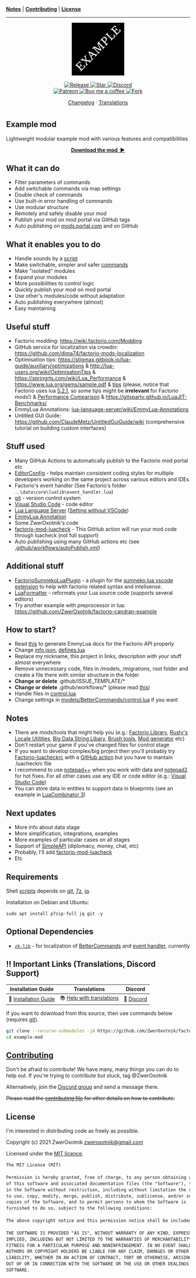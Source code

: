 **[Notes](#notes)** |
**[Contributing](#contributing)** |
**[License](#license)**

---

<p align="center">
  <img
    width="144"
    src="thumbnail.png"
    alt="Example mod"
  />
</p>

<p align="center">
  <a href="https://github.com/ZwerOxotnik/factorio-example-mod/tags">
    <img src="https://img.shields.io/github/tag/ZwerOxotnik/factorio-example-mod.svg?label=Release&color=FF5500" alt="Release">
  </a>
  <a href="https://github.com/ZwerOxotnik/factorio-example-mod/stargazers">
    <img src="https://img.shields.io/github/stars/ZwerOxotnik/factorio-example-mod.svg?label=Stars&color=F08125" alt="Star">
  </a>
  <a href="https://discord.gg/YyJVUCa">
    <img src="https://discordapp.com/api/guilds/480103519769067542/widget.png?style=shield" alt="Discord">
  <br/>
  <a href="https://www.patreon.com/ZwerOxotnik">
    <img src="https://ionicabizau.github.io/badges/patreon.svg" alt="Patreon">
  <a href="https://ko-fi.com/zweroxotnik">
    <img src="https://www.buymeacoffee.com/assets/img/guidelines/download-assets-sm-2.svg" height="20" alt="Buy me a coffee">
  <a href="http://github.com/ZwerOxotnik/factorio-example-mod/fork">
    <img src="https://img.shields.io/github/forks/ZwerOxotnik/factorio-example-mod.svg?label=Forks&color=7889DD" alt="Fork">
  </a>
</p>

<p align="center">
  <a href="changelog.txt">Changelog</a>
  ·
  <a href="https://crowdin.com/project/factorio-mods-localization">Translations</a>
</p>

<h1></h1>

<!-- Put your "fancy" image/video here -->
<!-- <img
  src=""
  align="right"
/> -->

Example mod
-----------------------

Lightweight modular example mod with various features and compatibilities

<p align="center">
  <a href="https://mods.factorio.com/mod/example-mod/downloads"><strong>Download the mod&nbsp;&nbsp;▶</strong></a>
</p>

What it can do
--------------

* Filter parameters of commands
* Add switchable commands via map settings
* Double check of commands
* Use built-in error handling of commands
* Use modular structure
* Remotely and safely disable your mod
* Publish your mod on mod portal via GitHub tags
* Auto publishing on [mods.portal.com](https://mods.factorio.com/) and on GitHub

What it enables you to do
-------------------------

* Handle sounds by a [script](.scripts/handle_sounds.sh)
* Make switchable, simpler and safer [commands](models/BetterCommands/README.md)
* Make "isolated" modules
* Expand your modules
* More possibilities to control logic
* Quickly publish your mod on mod portal
* Use other's modules/code without adaptation
* Auto publishing everywhere (almost)
* Easy maintaining

Useful stuff
------------

* Factorio modding: https://wiki.factorio.com/Modding
* GitHub service for localization via crowdin: https://github.com/dima74/factorio-mods-localization
* Optimisation tips: https://stigmax.gitbook.io/lua-guide/auxiliary/optimizations & http://lua-users.org/wiki/OptimisationTips & https://springrts.com/wiki/Lua_Performance & https://www.lua.org/gems/sample.pdf & [tips](https://stackoverflow.com/questions/154672/what-can-i-do-to-increase-the-performance-of-a-lua-program) (please, notice that Factorio uses lua [5.2.1](https://lua-api.factorio.com/latest/Libraries.html), so some tips might be **irrelevant** for Factorio mods!) & [Performance Comparison](https://eklausmeier.wordpress.com/2020/05/14/performance-comparison-pallene-vs-lua-5-1-5-2-5-3-5-4-vs-c/) & https://gitspartv.github.io/LuaJIT-Benchmarks/
* EmmyLua Annotations: [lua-language-server/wiki/EmmyLua-Annotations][EmmyLua-Annotations]
* Untitled GUI Guide: https://github.com/ClaudeMetz/UntitledGuiGuide/wiki (comprehensive tutorial on building custom interfaces)

Stuff used
----------

* Many GitHub Actions to automatically publish to the Factorio mod portal etc
* [EditorConfig](https://editorconfig.org/) - helps maintain consistent coding styles for multiple developers working on the same project across various editors and IDEs
* Factorio's event handler (See Factorio's folder `..\data\core\lualib\event_handler.lua`)
* [git] - version control system
* [Visual Studio Code](https://code.visualstudio.com/) - code editor
* [Lua Language Server](https://github.com/sumneko/lua-language-server) ([Setting without VSCode](https://github.com/sumneko/lua-language-server/wiki/Setting-without-VSCode))
* [EmmyLua Annotation][EmmyLua-Annotations]
* Some ZwerOxotnik's code
* [factorio-mod-luacheck][factorio-mod-luacheck] - This GitHub action will run your mod code through luacheck (not full support)
* Auto publishing using many GitHub actions etc (see [.github/workflows/autoPublish.yml](.github/workflows/autoPublish.yml))

Additional stuff
----------------

* [FactorioSumnekoLuaPlugin](https://github.com/JanSharp/FactorioSumnekoLuaPlugin) - a plugin for the [sumneko.lua vscode extension](https://github.com/sumneko/lua-language-server) to help with factorio related syntax and intelisense.
* [LuaFormatter](https://github.com/Koihik/LuaFormatter) - reformats your Lua source code (supports several editors)
* Try another example with preprocessor in lua: https://github.com/ZwerOxotnik/factorio-candran-example

How to start?
------------

* Read [this](https://github.com/justarandomgeek/vscode-factoriomod-debug/blob/master/workspace.md) to generate EmmyLua docs for the Factorio API properly
* Change [info.json](info.json), [defines.lua](defines.lua)
* Replace my nickname, this project in links, description with your stuff almost everywhere
* Remove unnecessary code, files in /models, /migrations, root folder and create a file there with similar structure in the folder
* **Change or delete** .github/ISSUE_TEMPLATE/*
* **Change or delete** .github/workflows/* (please read [this](https://github.com/shanemadden/factorio-mod-portal-publish))
* Handle files in [control.lua](control.lua)
* Change settings in [models/BetterCommands/control.lua](models/BetterCommands/control.lua) if you want

Notes
-----

* There are mods/tools that might help you (e.g.: [Factorio Library](https://mods.factorio.com/mod/flib), [Rusty's Locale Utilities](https://mods.factorio.com/mod/rusty-locale), [Big Data String Libary](https://mods.factorio.com/mod/big-data-string), [Brush tools](https://mods.factorio.com/mod/brush-tools), [Mod generator](https://github.com/ZwerOxotnik/Mod-generator) etc)
* Don't restart your game if you've changed files for control stage
* If you want to develop complex/big project then you'll probably try [Factorio-luacheckrc](https://github.com/Nexela/Factorio-luacheckrc) with a [GitHub action][factorio-mod-luacheck] but you have to mantain .luacheckrc file
* I recommend to use [notepad++](https://notepad-plus-plus.org) when you work with data and [notepad2](https://github.com/zufuliu/notepad2) for hot fixes. For all other cases use any IDE or code editor (e.g.: [Visual Studio Code](https://code.visualstudio.com/))
* You can store data in entities to support data in blueprints (see an example in [LuaCombinator 3](https://mods.factorio.com/mod/LuaCombinator3))

Next updates
------------

* More info about data stage
* More simplification, integrations, examples
* More examples of particular cases on all stages
* Support of [SimpleAPI](https://mods.factorio.com/mod/diplomacy/discussion/60c1eb9177457f7dd7943e14) (diplomacy, money, chat, etc)
* Probably, I'll add [factorio-mod-luacheck]
* Etc

Requirements
------------

Shell [scripts](./.scripts) depends on [git], [7z], [jq].

Installation on Debian and Ubuntu:

```shell
sudo apt install p7zip-full jq git -y
```

Optional Dependencies
---------------------

* <a href="github.com/ZwerOxotnik/zk-lib" target="_blank"><code>zk-lib</code></a> - for localization of [BetterCommands](models/BetterCommands/control.lua) and [event handler](/control.lua), currently

‼️ Important Links (Translations, Discord Support)
---------------------------------------------------------------

| Installation Guide | Translations | Discord |
| ------------------ | ------------ | ------- |
| 📖 [Installation Guide](https://wiki.factorio.com/index.php?title=Installing_Mods) | 📚 [Help with translations](https://crowdin.com/project/factorio-mods-localization) | 🦜 [Discord] |

If you want to download from this source, then use commands below (requires [git]).

```bash
git clone --recurse-submodules -j8 https://github.com/ZwerOxotnik/factorio-example-mod example-mod
cd example-mod
```

[Contributing](/CONTRIBUTING.md)
--------------------------------

Don't be afraid to contribute! We have many, many things you can do to help out. If you're trying to contribute but stuck, tag @ZwerOxotnik

Alternatively, join the [Discord group][Discord] and send a message there.

~~Please read the [contributing file](/CONTRIBUTING.md) for other details on how to contribute.~~

License
-------

I'm interested in distributing code as freely as possible.

Copyright (c) 2021 ZwerOxotnik <zweroxotnik@gmail.com>

Licensed under the [MIT licence](https://tldrlegal.com/license/mit-license).

```txt
The MIT License (MIT)

Permission is hereby granted, free of charge, to any person obtaining a copy
of this software and associated documentation files (the "Software"), to deal
in the Software without restriction, including without limitation the rights
to use, copy, modify, merge, publish, distribute, sublicense, and/or sell
copies of the Software, and to permit persons to whom the Software is
furnished to do so, subject to the following conditions:

The above copyright notice and this permission notice shall be included in all copies or substantial portions of the Software.

THE SOFTWARE IS PROVIDED "AS IS", WITHOUT WARRANTY OF ANY KIND, EXPRESS OR
IMPLIED, INCLUDING BUT NOT LIMITED TO THE WARRANTIES OF MERCHANTABILITY,
FITNESS FOR A PARTICULAR PURPOSE AND NONINFRINGEMENT. IN NO EVENT SHALL THE
AUTHORS OR COPYRIGHT HOLDERS BE LIABLE FOR ANY CLAIM, DAMAGES OR OTHER
LIABILITY, WHETHER IN AN ACTION OF CONTRACT, TORT OR OTHERWISE, ARISING FROM,
OUT OF OR IN CONNECTION WITH THE SOFTWARE OR THE USE OR OTHER DEALINGS IN THE
SOFTWARE.
```

[jq]: https://stedolan.github.io/jq/download/
[7z]: https://www.7-zip.org/download.html
[Discord]: https://discord.gg/YyJVUCa
[GitHub-page]: https://zweroxotnik.github.io/factorio-example-mod/
[git]: https://git-scm.com/downloads
[factorio-mod-luacheck]: https://github.com/Roang-zero1/factorio-mod-luacheck
[EmmyLua-Annotations]: https://github.com/sumneko/lua-language-server/wiki/EmmyLua-Annotations
